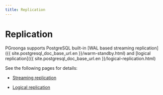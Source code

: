 ```yaml
---
title: Replication
---
```


# Replication

PGroonga supports PostgreSQL built-in [WAL based streaming replication]({{ site.postgresql_doc_base_url.en }}/warm-standby.html) and [logical replication]({{ site.postgresql_doc_base_url.en }}/logical-replication.html)

See the following pages for details:

  * [Streaming replication][streaming-replication]

  * [Logical replication][logical-replication]

[streaming-replication]:./streaming-replication.html

[logical-replication]:./logical-replication.html
